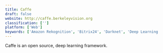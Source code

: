 ```yaml
---
title: Caffe
draft: false 
website: http://caffe.berkeleyvision.org
classification: ['']
platform: ['Web']
keywords: ['Amazon Rekognition', 'Bitrix24', 'Darknet', 'Deep Learning Personas', 'DeepPy', 'Deeplearning4j', 'Floyd', 'Google Vision AI', 'IBM Watson Visual Recognition', 'Infrrd.ai', 'Keras', 'Knet', 'Lobe', 'Microsoft Video API', 'OpenCV', 'SimpleCV', 'Training Mule', 'neon']
---
```

Caffe is an open source, deep learning framework.